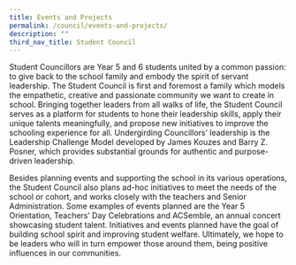 ```yaml
---
title: Events and Projects
permalink: /council/events-and-projects/
description: ""
third_nav_title: Student Council
---
```

Student Councillors are Year 5 and 6 students united by a common passion: to give back to the school family and embody the spirit of servant leadership. The Student Council is first and foremost a family which models the empathetic, creative and passionate community we want to create in school. Bringing together leaders from all walks of life, the Student Council serves as a platform for students to hone their leadership skills, apply their unique talents meaningfully, and propose new initiatives to improve the schooling experience for all. Undergirding Councillors’ leadership is the Leadership Challenge Model developed by James Kouzes and Barry Z. Posner, which provides substantial grounds for authentic and purpose-driven leadership.

Besides planning events and supporting the school in its various operations, the Student Council also plans ad-hoc initiatives to meet the needs of the school or cohort, and works closely with the teachers and Senior Administration. Some examples of events planned are the Year 5 Orientation, Teachers’ Day Celebrations and ACSemble, an annual concert showcasing student talent. Initiatives and events planned have the goal of building school spirit and improving student welfare. Ultimately, we hope to be leaders who will in turn empower those around them, being positive influences in our communities.